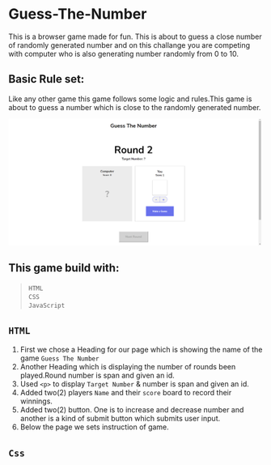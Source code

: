 
# Guess-The-Number 


This is a browser game made for fun. This is about to guess a close number of randomly generated number and on this challange you are competing with computer who is also generating number randomly from 0 to 10.

## Basic Rule set:
Like any other game this game follows some logic and rules.This game is about to guess a number which is close to the randomly generated number.

<img src="./images/comss.png" width="500" height="250" />  

## This game build with:

>`HTML`  
>`CSS`   
>`JavaScript` 

## `HTML`  
1. First we chose a Heading for our page which is showing the name of the game `Guess The Number`
2. Another Heading which is displaying the number of rounds been played.Round number is span and given an id.
3. Used `<p>` to display `Target Number` & number is span and given an id.
4. Added two(2) players `Name` and their `score` board to record their winnings.
5. Added two(2) button. One is to increase and decrease number and another is a kind of submit button which submits user input.
6. Below the page we sets instruction of game.

## `Css`

